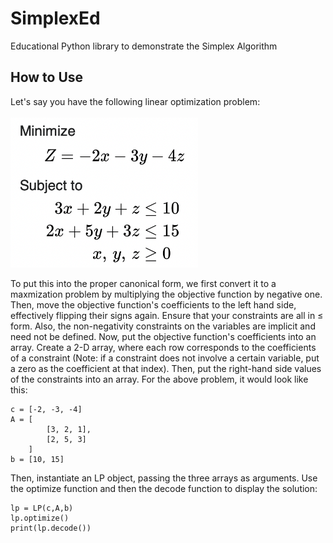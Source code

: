 # SimplexEd
Educational Python library to demonstrate the Simplex Algorithm

## How to Use
Let's say you have the following linear optimization problem:
<br>
<br>
<img src="images/example_prob.png" alt="exmpl" width="300"/>

To put this into the proper canonical form, we first convert it to a maxmization problem by multiplying the objective function by negative one. Then, move the objective function's coefficients to the left hand side, effectively flipping their signs again. Ensure that your constraints are all in &leq; form. Also, the non-negativity constraints on the variables are implicit and need not be defined.
Now, put the objective function's coefficients into an array. Create a 2-D array, where each row corresponds to the coefficients of a constraint (Note: if a constraint does not involve a certain variable, put a zero as the coefficient at that index). Then, put the right-hand side values of the constraints into an array.
For the above problem, it would look like this:
```
c = [-2, -3, -4]
A = [
        [3, 2, 1],
        [2, 5, 3]
    ]
b = [10, 15]
```

Then, instantiate an LP object, passing the three arrays as arguments. Use the optimize function and then the decode function to display the solution:
```
lp = LP(c,A,b)
lp.optimize()
print(lp.decode())
```
